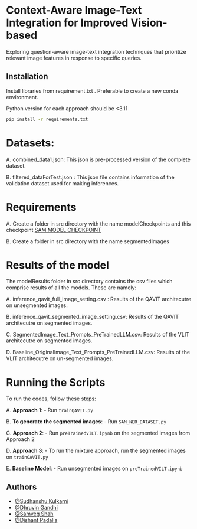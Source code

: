 



# Context-Aware Image-Text Integration for Improved Vision-based
Exploring
question-aware image-text integration techniques
that prioritize relevant image features in response
to specific queries.


## Installation

Install libraries from requirement.txt . Preferable to create a new conda environment.

Python version for each approach should be <3.11

```bash
pip install -r requirements.txt

```
# Datasets:
A. combined_data1.json: This json is pre-processed version of the complete dataset.

B. filtered_dataForTest.json : This json file contains information of the validation dataset used for making inferences.

# Requirements
A. Create a folder in src directory with the name modelCheckpoints and this checkpoint [SAM MODEL CHECKPOINT ](https://dl.fbaipublicfiles.com/segment_anything/sam_vit_h_4b8939.pth)

B. Create a folder in src directory with the name segmentedImages
    
# Results of the model

The modelResults folder in src directory contains the csv files which comprise results of all the models. These are namely:

A. inference_qavit_full_image_setting.csv : Results of the QAVIT architecutre on unsegmented images.

B. inference_qavit_segmented_image_setting.csv: Results of the QAVIT architecutre on segmented images. 

C. SegmentedImage_Text_Prompts_PreTrainedLLM.csv: Results of the VLIT architecutre on segmented images. 

  
D. Baseline_OriginalImage_Text_Prompts_PreTrainedLLM.csv: Results of the VLIT architecutre on un-segmented images. 

# Running the Scripts

To run the codes, follow these steps:

A. **Approach 1**: 
    - Run `trainQAVIT.py`

B. **To generate the segmented images**:
    - Run `SAM_NER_DATASET.py`

C. **Approach 2**: 
    - Run `preTrainedVILT.ipynb` on the segmented images from Approach 2

D. **Approach 3**: 
    - To run the mixture approach, run the segmented images on `trainQAVIT.py`

E. **Baseline Model**: 
    - Run unsegmented images on `preTrainedVILT.ipynb`



## Authors

- [@Sudhanshu Kulkarni](https://www.github.com/octokatherine)
- [@Dhruvin Gandhi](https://www.github.com/dhruvin5)
- [@Samveg Shah](https://www.github.com/Samveg12)
- [@Dishant Padalia](https://www.github.com/dishant26)


